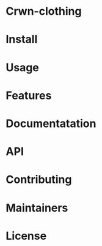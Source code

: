 # Crwn-clothing

# Install

# Usage

# Features

# Documentatation

# API

# Contributing

# Maintainers

# License

